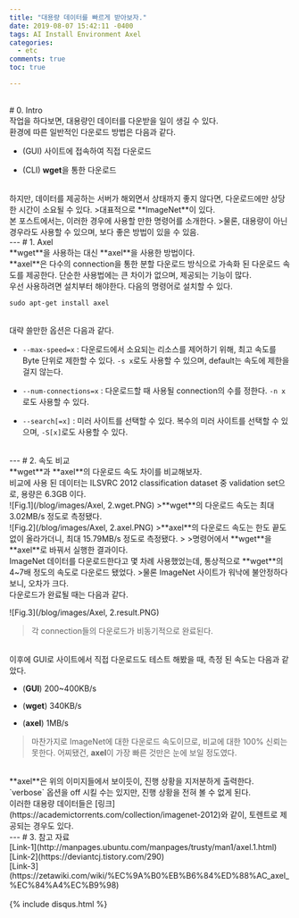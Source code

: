 ```yaml
---
title: "대용량 데이터를 빠르게 받아보자."
date: 2019-08-07 15:42:11 -0400
tags: AI Install Environment Axel
categories:
  - etc
comments: true
toc: true

---
```


<br/>
# 0. Intro
<br/>
작업을 하다보면, 대용량인 데이터를 다운받을 일이 생길 수 있다.

<br/>
환경에 따른 일반적인 다운로드 방법은 다음과 같다.

- (GUI) 사이트에 접속하여 직접 다운로드

- (CLI) **wget**을 통한 다운로드

<br/>
하지만, 데이터를 제공하는 서버가 해외면서 상태까지 좋지 않다면, 다운로드에만 상당한 시간이 소요될 수 있다.
>대표적으로 **ImageNet**이 있다.

<br/>
본 포스트에서는, 이러한 경우에 사용할 만한 명령어를 소개한다.
>물론, 대용량이 아닌 경우라도 사용할 수 있으며, 보다 좋은 방법이 있을 수 있음.

<br/>
---
# 1. Axel
<br/>
**wget**을 사용하는 대신 **axel**을 사용한 방법이다. 

<br/>
**axel**은 다수의 connection을 통한 분할 다운로드 방식으로 가속화 된 다운로드 속도를 제공한다. 단순한 사용법에는 큰 차이가 없으며, 제공되는 기능이 많다.

<br/>
우선 사용하려면 설치부터 해야한다. 다음의 명령어로 설치할 수 있다.

`sudo apt-get install axel`

<br/>
대략 쓸만한 옵션은 다음과 같다.

- `--max-speed=x` : 다운로드에서 소요되는 리소스를 제어하기 위해, 최고 속도를 Byte 단위로 제한할 수 있다. `-s x`로도 사용할 수 있으며, default는 속도에 제한을 걸지 않는다.

- `--num-connections=x` : 다운로드할 때 사용될 connection의 수를 정한다. `-n x`로도 사용할 수 있다.

- `--search[=x]` : 미러 사이트를 선택할 수 있다. 복수의 미러 사이트를 선택할 수 있으며, `-S[x]`로도 사용할 수 있다.

<br/>
---
# 2. 속도 비교
<br/>
**wget**과 **axel**의 다운로드 속도 차이를 비교해보자.

<br/>
비교에 사용 된 데이터는 ILSVRC 2012 classification dataset 중 validation set으로, 용량은 6.3GB 이다.

<br/>
![Fig.1](/blog/images/Axel, 2.wget.PNG)
>**wget**의 다운로드 속도는 최대 3.02MB/s 정도로 측정됐다.

<br/>
![Fig.2](/blog/images/Axel, 2.axel.PNG)
>**axel**의 다운로드 속도는 한도 끝도 없이 올라가더니, 최대 15.79MB/s 정도로 측정됐다.
>
>명령어에서 **wget**을 **axel**로 바꿔서 실행한 결과이다.

<br/>
ImageNet 데이터를 다운로드한다고 몇 차례 사용했었는데, 통상적으로 **wget**의 4~7배 정도의 속도로 다운로드 됐었다.
>물론 ImageNet 사이트가 워낙에 불안정하다보니, 오차가 크다.

<br/>
다운로드가 완료될 때는 다음과 같다.

![Fig.3](/blog/images/Axel, 2.result.PNG)
>각 connection들의 다운로드가 비동기적으로 완료된다.

<br/>
이후에 GUI로 사이트에서 직접 다운로드도 테스트 해봤을 때, 측정 된 속도는 다음과 같았다.

 - (**GUI**) 200~400KB/s
 
 - (**wget**) 340KB/s

 - (**axel**) 1MB/s

>마찬가지로 ImageNet에 대한 다운로드 속도이므로, 비교에 대한 100% 신뢰는 못한다. 어찌됐건, **axel**이 가장 빠른 것만은 눈에 보일 정도였다.

<br/>
**axel**은 위의 이미지들에서 보이듯이, 진행 상황을 지저분하게 출력한다. `verbose` 옵션을 off 시킬 수는 있지만, 진행 상황을 전혀 볼 수 없게 된다.

<br/>
이러한 대용량 데이터들은 [링크](https://academictorrents.com/collection/imagenet-2012)와 같이, 토렌트로 제공되는 경우도 있다.

<br/>
---
# 3. 참고 자료
<br/>
[Link-1](http://manpages.ubuntu.com/manpages/trusty/man1/axel.1.html)
<br/>[Link-2](https://deviantcj.tistory.com/290)
<br/>[Link-3](https://zetawiki.com/wiki/%EC%9A%B0%EB%B6%84%ED%88%AC_axel_%EC%84%A4%EC%B9%98)


<br/>
<br/>
{% include disqus.html %}

